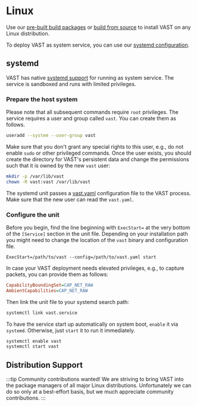 # Linux

Use our [pre-built build packages](/docs/setup-vast/download#packages) or [build
from source](/docs/setup-vast/build) to install VAST on any Linux distribution.

To deploy VAST as system service, you can use our [systemd
configuration](#systemd).

## systemd

VAST has native [systemd
support](https://github.com/tenzir/vast/tree/master/systemd/) for running as
system service. The service is sandboxed and runs with limited privileges.

### Prepare the host system

Please note that all subsequent commands require `root` privileges. The service
requires a user and group called `vast`. You can create them as follows.

```bash
useradd --system --user-group vast
```

Make sure that you don't grant any special rights to this user, e.g., do not
enable `sudo` or other privileged commands. Once the user exists, you should
create the directory for VAST's persistent data and change the permissions such
that it is owned by the new `vast` user:

```bash
mkdir -p /var/lib/vast
chown -R vast:vast /var/lib/vast
```

The systemd unit passes a
[vast.yaml](https://github.com/tenzir/vast/tree/master/systemd/) configuration
file to the VAST process. Make sure that the new user can read the `vast.yaml`.

### Configure the unit

Before you begin, find the line beginning with `ExecStart=` at the very bottom
of the `[Service]` section in the unit file. Depending on your installation path
you might need to change the location of the `vast` binary and configuration
file.

```config
ExecStart=/path/to/vast --config=/path/to/vast.yaml start
```

In case your VAST deployment needs elevated privileges, e.g., to capture
packets, you can provide them as follows:

```ini
CapabilityBoundingSet=CAP_NET_RAW
AmbientCapabilities=CAP_NET_RAW
```

Then link the unit file to your systemd search path:

```bash
systemctl link vast.service
```

To have the service start up automatically on system boot, `enable` it via
`systemd`. Otherwise, just `start` it to run it immediately.

```bash
systemctl enable vast
systemctl start vast
```

## Distribution Support

:::tip Community contributions wanted!
We are striving to bring VAST into the package managers of all major Linux
distributions. Unfortunately we can do so only at a best-effort basis, but
we much appreciate community contributions.
:::
